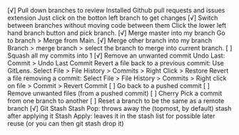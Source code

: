 [√] Pull down branches to review
      Installed Github pull requests and issues extension
      Just click on the botton left branch to get changes
[√] Switch between branches without moving code between them
      Click the lower left hand branch button and pick branch. 
[√] Merge master into my branch
      Go to branch > Merge from Main.
[√] Merge other branch into my branch
      Branch > merge branch > select the branch to merge into current branch.
[ ] Squash all my commits into 1
[√] Remove an unwanted commit
      Undo Last: Commit > Undo Last Commit
      Revert a file back to a previous commit: Use GitLens. Select File > File History > Commits > Right Click > Restore
      Revert a file removing a commit: Select File > File History > Commits > Right click on file > Commit > Revert Commit
[ ] Go back to a pushed commit 
[ ] Remove unwanted files (from a pushed commit)
[ ] Cherry Pick a commit from one branch to another
[ ] Reset a branch to be the same as a remote branch
[√] Git Stash
      Stash Pop: throws away the (topmost, by default) stash after applying it
      Stash Apply: leaves it in the stash list for possible later reuse (or you can then git stash drop it)

